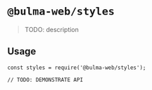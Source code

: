 # `@bulma-web/styles`

> TODO: description

## Usage

```
const styles = require('@bulma-web/styles');

// TODO: DEMONSTRATE API
```
